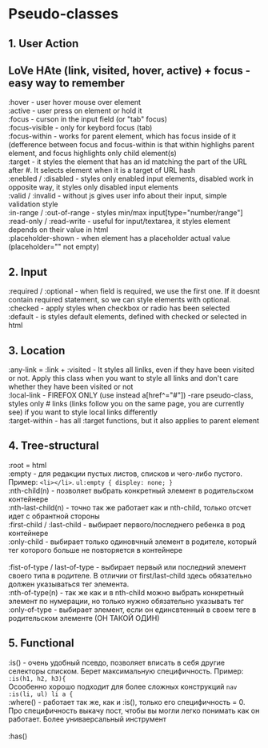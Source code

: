# Pseudo-classes

## 1. User Action
LoVe HAte (link, visited, hover, active) + focus - easy way to remember 
---
:hover - user hover mouse over element <br>
:active - user press on element or hold it <br>
:focus - curson in the input field (or "tab" focus) <br>
:focus-visible - only for keybord focus (tab) <br>
:focus-within - works for parent element, which has focus inside of it (defference between focus and focus-within is that within highlighs parent element, and focus highlights only child element(s) <br>
:target - it styles the element that has an id matching the part of the URL after #. It selects element when it is a target of URL hash <br>
:enebled / :disabled - styles only enabled input elements, disabled work in opposite way, it styles only disabled input elements <br>
:valid / :invalid - without js gives user info about their input, simple validation style <br> 
:in-range / :out-of-range - styles min/max input[type="number/range"] <br>
:read-only / :read-write - useful for input/textarea, it styles element depends on their value in html <br>
:placeholder-shown - when element has a placeholder actual value (placeholder="" not empty)

## 2. Input 
:required / :optional - when field is required, we use the first one. If it doesnt contain required statement, so we can style elements with optional. <br>
:checked - apply styles when checkbox or radio has been selected <br>
:default - is styles default elements, defined with checked or selected in html <br>

## 3. Location
:any-link = :link + :visited - It styles all linlks, even if they have been visited or not. Apply this class when you want to style all links and don't care whether they have been visited or not <br>
:local-link - FIREFOX ONLY (use instead a[href^="#"]) -rare pseudo-class, styles only # links (links follow you on the same page, you are currently see) if you want to style local links differently <br>
:target-within - has all :target functions, but it also applies to parent element <br>

## 4. Tree-structural 
:root = html <br>
:empty - для редакции пустых листов, списков и чего-либо пустого. Пример: `<li></li>`. `ul:empty { displey: none; }` <br>
:nth-child(n) - позволяет выбрать конкретный элемент в родительском контейнере <br>
:nth-last-child(n) - точно так же работает как и nth-child, только отсчет идет с обрантной стороны <br>
:first-child / :last-child - выбирает первого/последнего ребенка в род контейнере <br>
:only-child - выбирает только одиновчный элемент в родителе, который тег которого больше не повторяется в контейнере <br>
<br>
:fist-of-type / last-of-type - выбирает первый или последний элемент своего типа в родителе. В отличии от first/last-child здесь обязательно должен указываться тег элемента. <br>
:nth-of-type(n) - так же как и в nth-child можно выбрать конкретный элемент по нумерации, но только нужно обязательно указывать тег <br>
:only-of-type - выбирает элемент, если он единсвтенный в своем теге в родительском элементе (ОН ТАКОЙ ОДИН) <br>

## 5. Functional
:is() - очень удобный псевдо, позволяет вписать в себя другие селекторы списком. Берет максимальную специфичность. Пример: `:is(h1, h2, h3){` <br>
Осообенно хорошо подходит для более сложных конструкций `nav :is(li, ul) li a { ` <br>
:where() - работает так же, как и :is(), только его специфичность = 0. Про специфичность выкачу пост, чтобы вы могли легко понимать как он работает. Более униваерсальный инструмент <br>
<br>
:has()



